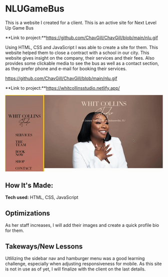 # NLUGameBus
This is a website I created for a client. This is an active site for Next Level Up Game Bus

**Link to project:**https://github.com/ChavGill/ChavGill/blob/main/nlu.gif

Using HTML, CSS and JavaScript I was able to create a site for them. This website helped them to close a contract with a school in our city.
This website gives insight on the company, their services and their fees. Also provides some clickable media to see the bus as well as a 
contact section, as they prefer phone and e-mail for booking their services.



https://github.com/ChavGill/ChavGill/blob/main/nlu.gif



**Link to project:**https://whitcollinsstudio.netlify.app/

![Whit Collins Studio](https://github.com/ChavGill/ChavGill/blob/main/whit.gif)

## How It's Made:

**Tech used:** HTML, CSS, JavaScript

## Optimizations

As her staff increases, I will add their images and create a quick profile bio for them.

## Takeways/New Lessons

Utlilizing the sidebar nav and hamburger menu was a good learning challenge, especially when adjusting responsiveness for mobile. As this site is not in use as of yet, I 
will finalize with the client on the last details.


